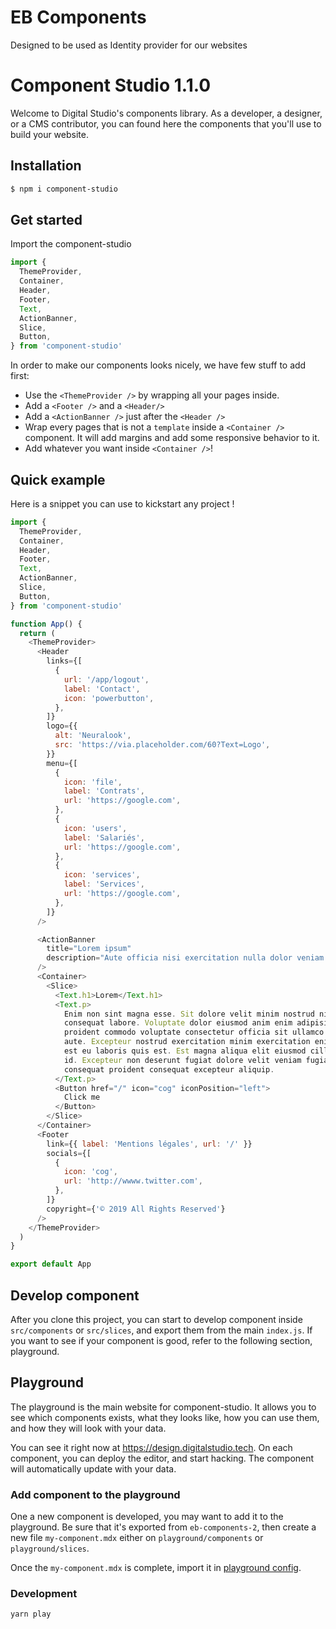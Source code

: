 # EB Components

Designed to be used as Identity provider for our websites

# Component Studio 1.1.0

Welcome to Digital Studio's components library.
As a developer, a designer, or a CMS contributor, you can found here the components that you'll use to build your website.

## Installation

```bash
$ npm i component-studio
```

## Get started

Import the component-studio

```javascript
import {
  ThemeProvider,
  Container,
  Header,
  Footer,
  Text,
  ActionBanner,
  Slice,
  Button,
} from 'component-studio'
```

In order to make our components looks nicely, we have few stuff to add first:

- Use the `<ThemeProvider />` by wrapping all your pages inside.
- Add a `<Footer />` and a `<Header/>`
- Add a `<ActionBanner />` just after the `<Header />`
- Wrap every pages that is not a `template` inside a `<Container />` component. It will add margins and add some responsive behavior to it.
- Add whatever you want inside `<Container />`!

## Quick example

Here is a snippet you can use to kickstart any project !

```javascript
import {
  ThemeProvider,
  Container,
  Header,
  Footer,
  Text,
  ActionBanner,
  Slice,
  Button,
} from 'component-studio'

function App() {
  return (
    <ThemeProvider>
      <Header
        links={[
          {
            url: '/app/logout',
            label: 'Contact',
            icon: 'powerbutton',
          },
        ]}
        logo={{
          alt: 'Neuralook',
          src: 'https://via.placeholder.com/60?Text=Logo',
        }}
        menu={[
          {
            icon: 'file',
            label: 'Contrats',
            url: 'https://google.com',
          },
          {
            icon: 'users',
            label: 'Salariés',
            url: 'https://google.com',
          },
          {
            icon: 'services',
            label: 'Services',
            url: 'https://google.com',
          },
        ]}
      />

      <ActionBanner
        title="Lorem ipsum"
        description="Aute officia nisi exercitation nulla dolor veniam ad et labore consectetur ut sunt ea pariatur."
      />
      <Container>
        <Slice>
          <Text.h1>Lorem</Text.h1>
          <Text.p>
            Enim non sint magna esse. Sit dolore velit minim nostrud nisi ipsum
            consequat labore. Voluptate dolor eiusmod anim enim adipisicing
            proident commodo voluptate consectetur officia sit ullamco pariatur
            aute. Excepteur nostrud exercitation minim exercitation enim laborum
            est eu laboris quis est. Est magna aliqua elit eiusmod cillum dolore
            id. Excepteur non deserunt fugiat dolore velit veniam fugiat anim
            consequat proident consequat excepteur aliquip.
          </Text.p>
          <Button href="/" icon="cog" iconPosition="left">
            Click me
          </Button>
        </Slice>
      </Container>
      <Footer
        link={{ label: 'Mentions légales', url: '/' }}
        socials={[
          {
            icon: 'cog',
            url: 'http://wwww.twitter.com',
          },
        ]}
        copyright={'© 2019 All Rights Reserved'}
      />
    </ThemeProvider>
  )
}

export default App
```

## Develop component

After you clone this project, you can start to develop component inside `src/components` or `src/slices`, and export them from the main `index.js`.
If you want to see if your component is good, refer to the following section, playground.

## Playground

The playground is the main website for component-studio. It allows you to see which components exists, what they looks like, how you can use them, and how they will look with your data.

You can see it right now at https://design.digitalstudio.tech. On each component, you can deploy the editor, and start hacking. The component will automatically update with your data.

### Add component to the playground

One a new component is developed, you may want to add it to the playground. Be sure that it's exported from `eb-components-2`, then create a new file `my-component.mdx` either on `playground/components` or `playground/slices`.

Once the `my-component.mdx` is complete, import it in [playground config](playground/components.js).

### Development

`yarn play`
